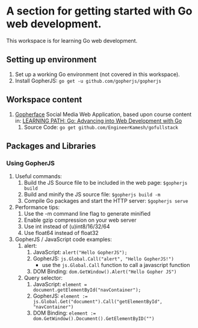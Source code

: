 # A section for getting started with Go web development.
This workspace is for learning Go web development.

## Setting up environment
1. Set up a working Go environment (not covered in this workspace).
2. Install GopherJS: `go get -u github.com/gopherjs/gopherjs`

## Workspace content
1. [Gopherface](./Gopherface) Social Media Web Application, based upon course content in: [LEARNING PATH: Go: Advancing into Web Development with Go](https://www.udemy.com/learning-path-go-advancing-into-web-development-with-go/)
    1. Source Code: `go get github.com/EngineerKamesh/gofullstack`

## Packages and Libraries
### Using GopherJS
1. Useful commands:
    1. Build the JS Source file to be included in the web page: `$gopherjs build`
    2. Build and minify the JS source file: `$gopherjs build -m`
    3. Compile Go packages and start the HTTP server: `$gopherjs serve`
2. Performance tips:
    1. Use the -m command line flag to generate minified
    2. Enable gzip compression on your web server
    3. Use int instead of (u)int8/16/32/64
    4. Use float64 instead of float32
3. GopherJS / JavaScript code examples:
    1. alert:
        1. JavaScript: `alert("Hello GopherJS");`
        2. GopherJS: `js.Global.Call("alert", "Hello GopherJS!")`
            - use the `js.Global.Call` function to call a javascript function
        3. DOM Binding: `dom.GetWindow().Alert("Hello Gopher JS")`
    2. Query selector:
        1. JavaScript: `element = document.getElementById("navContainer");`
        2. GopherJS: `element := js.Global.Get("document").Call("getElementById", "navContainer")`
        3. DOM Binding: `element := dom.GetWindow().Document().GetElementByID("")`
